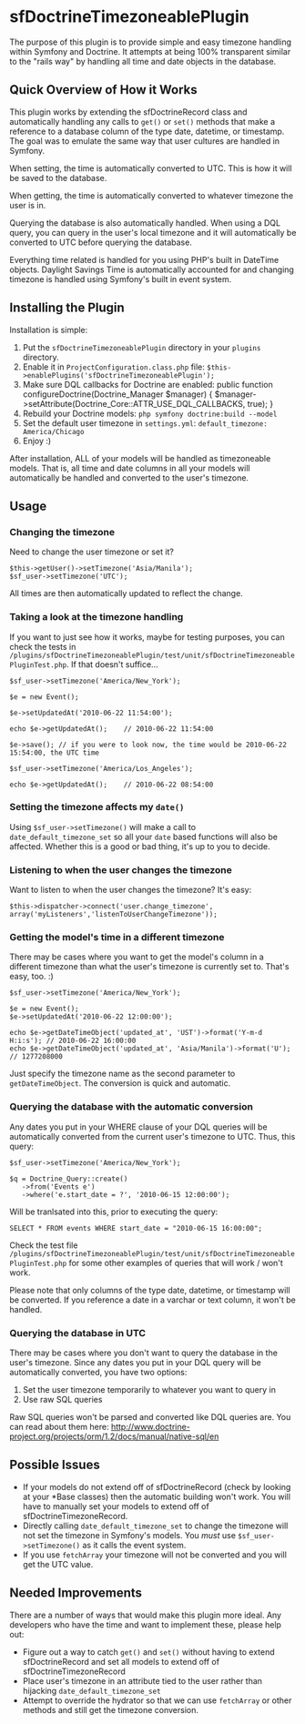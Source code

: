 # sfDoctrineTimezoneablePlugin

The purpose of this plugin is to provide simple and easy timezone handling within Symfony and Doctrine. It attempts at being 100% transparent similar to the "rails way" by handling all time and date objects in the database.

## Quick Overview of How it Works

This plugin works by extending the sfDoctrineRecord class and automatically handling any calls to `get()` or `set()` methods that make a reference to a database column of the type date, datetime, or timestamp. The goal was to emulate the same way that user cultures are handled in Symfony.

When setting, the time is automatically converted to UTC. This is how it will be saved to the database.

When getting, the time is automatically converted to whatever timezone the user is in.

Querying the database is also automatically handled. When using a DQL query, you can query in the user's local timezone and it will automatically be converted to UTC before querying the database.

Everything time related is handled for you using PHP's built in DateTime objects. Daylight Savings Time is automatically accounted for and changing timezone is handled using Symfony's built in event system.

## Installing the Plugin

Installation is simple:

1. Put the `sfDoctrineTimezoneablePlugin` directory in your `plugins` directory.
2. Enable it in `ProjectConfiguration.class.php` file: `$this->enablePlugins('sfDoctrineTimezoneablePlugin');`
3. Make sure DQL callbacks for Doctrine are enabled:
		public function configureDoctrine(Doctrine_Manager $manager) 
		{
			$manager->setAttribute(Doctrine_Core::ATTR_USE_DQL_CALLBACKS, true); 
		}
4. Rebuild your Doctrine models: `php symfony doctrine:build --model`
5. Set the default user timezone in `settings.yml`:
		`default_timezone:       America/Chicago`
6. Enjoy :)

After installation, ALL of your models will be handled as timezoneable models. That is, all time and date columns in all your models will automatically be handled and converted to the user's timezone.

## Usage

### Changing the timezone

Need to change the user timezone or set it?

	$this->getUser()->setTimezone('Asia/Manila');
	$sf_user->setTimezone('UTC');

All times are then automatically updated to reflect the change.

### Taking a look at the timezone handling

If you want to just see how it works, maybe for testing purposes, you can check the tests in `/plugins/sfDoctrineTimezoneablePlugin/test/unit/sfDoctrineTimezoneablePluginTest.php`. If that doesn't suffice...

	$sf_user->setTimezone('America/New_York');
	
	$e = new Event();
	
	$e->setUpdatedAt('2010-06-22 11:54:00');
	
	echo $e->getUpdatedAt();	// 2010-06-22 11:54:00
	
	$e->save();	// if you were to look now, the time would be 2010-06-22 15:54:00, the UTC time
	
	$sf_user->setTimezone('America/Los_Angeles');
	
	echo $e->getUpdatedAt();	// 2010-06-22 08:54:00

### Setting the timezone affects my `date()`

Using `$sf_user->setTimezone()` will make a call to `date_default_timezone_set` so all your `date` based functions will also be affected. Whether this is a good or bad thing, it's up to you to decide.

### Listening to when the user changes the timezone

Want to listen to when the user changes the timezone? It's easy:

    $this->dispatcher->connect('user.change_timezone', array('myListeners','listenToUserChangeTimezone'));

### Getting the model's time in a different timezone

There may be cases where you want to get the model's column in a different timezone than what the user's timezone is currently set to. That's easy, too. :)

	$sf_user->setTimezone('America/New_York');
	
	$e = new Event();
	$e->setUpdatedAt('2010-06-22 12:00:00');
	
	echo $e->getDateTimeObject('updated_at', 'UST')->format('Y-m-d H:i:s');	// 2010-06-22 16:00:00
	echo $e->getDateTimeObject('updated_at', 'Asia/Manila')->format('U');	// 1277208000

Just specify the timezone name as the second parameter to `getDateTimeObject`. The conversion is quick and automatic.

### Querying the database with the automatic conversion

Any dates you put in your WHERE clause of your DQL queries will be automatically converted from the current user's timezone to UTC. Thus, this query:

	$sf_user->setTimezone('America/New_York');
	
	$q = Doctrine_Query::create()
       ->from('Events e')
       ->where('e.start_date = ?', '2010-06-15 12:00:00');

Will be tranlsated into this, prior to executing the query:

	SELECT * FROM events WHERE start_date = "2010-06-15 16:00:00";

Check the test file `/plugins/sfDoctrineTimezoneablePlugin/test/unit/sfDoctrineTimezoneablePluginTest.php` for some other examples of queries that will work / won't work.
	
Please note that only columns of the type date, datetime, or timestamp will be converted. If you reference a date in a varchar or text column, it won't be handled.

### Querying the database in UTC

There may be cases where you don't want to query the database in the user's timezone. Since any dates you put in your DQL query will be automatically converted, you have two options:

1. Set the user timezone temporarily to whatever you want to query in
2. Use raw SQL queries

Raw SQL queries won't be parsed and converted like DQL queries are. You can read about them here: http://www.doctrine-project.org/projects/orm/1.2/docs/manual/native-sql/en

## Possible Issues

+ If your models do not extend off of sfDoctrineRecord (check by looking at your *Base classes) then the automatic building won't work. You will have to manually set your models to extend off of sfDoctrineTimezoneRecord.
+ Directly calling `date_default_timezone_set` to change the timezone will not set the timezone in Symfony's models. You *must* use `$sf_user->setTimezone()` as it calls the event system.
+ If you use `fetchArray` your timezone will not be converted and you will get the UTC value.

## Needed Improvements

There are a number of ways that would make this plugin more ideal. Any developers who have the time and want to implement these, please help out:

+ Figure out a way to catch `get()` and `set()` without having to extend sfDoctrineRecord and set all models to extend off of sfDoctrineTimezoneRecord
+ Place user's timezone in an attribute tied to the user rather than hijacking `date_default_timezone_set`
+ Attempt to override the hydrator so that we can use `fetchArray` or other methods and still get the timezone conversion.